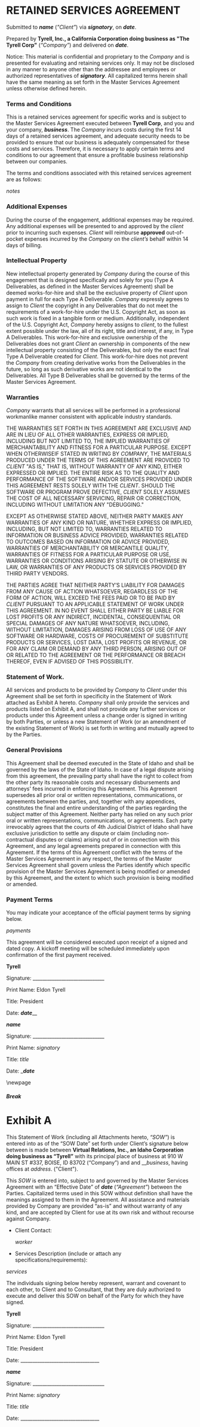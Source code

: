 RETAINED SERVICES AGREEMENT
===========================

Submitted to __$name$__ (*"Client"*) via __$signatory$__, on __$date$__.

Prepared by __Tyrell, Inc., a California Corporation doing business as "The Tyrell Corp"__ (*“Company”*) and delivered on __$date$__.

Notice: This material is confidential and proprietary to the *Company* and is presented for evaluating and retaining services only. It may not be disclosed in any manner to anyone other than the addressee and employees or authorized representatives of __$signatory$__. All capitalized terms herein shall have the same meaning as set forth in the Master Services Agreement unless otherwise defined herein.

### Terms and Conditions

This is a retained services agreement for specific works and is subject to the Master Services Agreement executed between __Tyrell Corp__, and you and your company, __$business$__. The *Company* incurs costs during the first 14 days of a retained services agreement, and adequate security needs to be provided to ensure that our business is adequately compensated for these costs and services. Therefore, it is necessary to apply certain terms and conditions to our agreement that ensure a profitable business relationship between our companies.

The terms and conditions associated with this retained services agreement are as follows:

$notes$

### Additional Expenses

During the course of the engagement, additional expenses may be required. Any additional expenses will be presented to and approved by the *client* prior to incurring such expenses. *Client* will reimburse __approved__ out-of-pocket expenses incurred by the *Company* on the *client’s* behalf within 14 days of billing.

### Intellectual Property

New intellectual property generated by *Company* during the course of this engagement that is designed specifically and solely for you (Type A Deliverables, as defined in the Master Services Agreement) shall be deemed works-for-hire and shall be the exclusive property of *Client* upon payment in full for each Type A Deliverable.  *Company* expressly agrees to assign to *Client* the copyright in any Deliverables that do not meet the requirements of a work-for-hire under the U.S. Copyright Act, as soon as such work is fixed in a tangible form or medium.  Additionally, independent of the U.S. Copyright Act, *Company* hereby assigns to *client*, to the fullest extent possible under the law, all of its right, title and interest, if any, in Type A Deliverables. This work-for-hire and exclusive ownership of the Deliverables does not grant *Client* an ownership in components of the new intellectual property consisting of the Deliverables, but only the exact final Type A Deliverable created for *Client*. This work-for-hire does not prevent the *Company* from creating derivative works from the Deliverables in the future, so long as such derivative works are not identical to the Deliverables. All Type B Deliverables shall be governed by the terms of the Master Services Agreement.

### Warranties

*Company* warrants that all services will be performed in a professional workmanlike manner consistent with applicable industry standards.

THE WARRANTIES SET FORTH IN THIS AGREEMENT ARE EXCLUSIVE AND ARE IN LIEU OF ALL OTHER WARRANTIES, EXPRESS OR IMPLIED, INCLUDING BUT NOT LIMITED TO, THE IMPLIED WARRANTIES OF MERCHANTABILITY AND FITNESS FOR A PARTICULAR PURPOSE. EXCEPT WHEN OTHERWISEIF STATED IN WRITING BY *COMPANY*, THE MATERIALS PRODUCED UNDER THE TERMS OF THIS AGREEMENT ARE PROVIDED TO *CLIENT* "AS IS," THAT IS, WITHOUT WARRANTY OF ANY KIND, EITHER EXPRESSED OR IMPLIED. THE ENTIRE RISK AS TO THE QUALITY AND PERFORMANCE OF THE SOFTWARE AND/OR SERVICES PROVIDED UNDER THIS AGREEMENT RESTS SOLELY WITH THE *CLIENT*. SHOULD THE SOFTWARE OR PROGRAM PROVE DEFECTIVE, *CLIENT* SOLELY ASSUMES THE COST OF ALL NECESSARY SERVICING, REPAIR OR CORRECTION, INCLUDING WITHOUT LIMITATION ANY "DEBUGGING."

EXCEPT AS OTHERWISE STATED ABOVE, NEITHER PARTY MAKES ANY WARRANTIES OF ANY KIND OR NATURE, WHETHER EXPRESS OR IMPLIED, INCLUDING, BUT NOT LIMITED TO, WARRANTIES RELATED TO INFORMATION OR BUSINESS ADVICE PROVIDED, WARRANTIES RELATED TO OUTCOMES BASED ON INFORMATION OR ADVICE PROVIDED, WARRANTIES OF MERCHANTABILITY OR MERCANTILE QUALITY, WARRANTIES OF FITNESS FOR A PARTICULAR PURPOSE OR USE, WARRANTIES OR CONDITIONS ARISING BY STATUTE OR OTHERWISE IN LAW, OR WARRANTIES OF ANY PRODUCTS OR SERVICES PROVIDED BY THIRD PARTY VENDORS.

THE PARTIES AGREE THAT NEITHER PARTY’S LIABILITY FOR DAMAGES FROM ANY CAUSE OF ACTION WHATSOEVER, REGARDLESS OF THE FORM OF ACTION, WILL EXCEED THE FEES PAID OR TO BE PAID BY *CLIENT* PURSUANT TO AN APPLICABLE STATEMENT OF WORK UNDER THIS AGREEMENT. IN NO EVENT SHALL EITHER PARTY BE LIABLE FOR LOST PROFITS OR ANY INDIRECT, INCIDENTAL, CONSEQUENTIAL OR SPECIAL DAMAGES OF ANY NATURE WHATSOEVER, INCLUDING, WITHOUT LIMITATION, DAMAGES ARISING FROM LOSS OF USE OF ANY SOFTWARE OR HARDWARE, COSTS OF PROCUREMENT OF SUBSTITUTE PRODUCTS OR SERVICES, LOST DATA, LOST PROFITS OR REVENUE, OR FOR ANY CLAIM OR DEMAND BY ANY THIRD PERSON, ARISING OUT OF OR RELATED TO THE AGREEMENT OR THE PERFORMANCE OR BREACH THEREOF, EVEN IF ADVISED OF THIS POSSIBILITY.

### Statement of Work.

All services and products to be provided by *Company* to *Client* under this Agreement shall be set forth in specificity in the Statement of Work attached as Exhibit A hereto.  *Company* shall only provide the services and products listed on Exhibit A, and shall not provide any further services or products under this Agreement unless a change order is signed in writing by both Parties, or unless a new Statement of Work (or an amendment of the existing Statement of Work) is set forth in writing and mutually agreed to by the Parties.

### General Provisions

This Agreement shall be deemed executed in the State of Idaho and shall be governed by the laws of the State of Idaho. In case of a legal dispute arising from this agreement, the prevailing party shall have the right to collect from the other party its reasonable costs and necessary disbursements and attorneys' fees incurred in enforcing this Agreement. This Agreement supersedes all prior oral or written representations, communications, or agreements between the parties, and, together with any appendices, constitutes the final and entire understanding of the parties regarding the subject matter of this Agreement. Neither party has relied on any such prior oral or written representations, communications, or agreements. Each party irrevocably agrees that the courts of 4th Judicial District of Idaho shall have exclusive jurisdiction to settle any dispute or claim (including non-contractual disputes or claims) arising out of or in connection with this Agreement, and any legal agreements prepared in connection with this Agreement.  If the terms of this Agreement conflict with the terms of the Master Services Agreement in any respect, the terms of the Master Services Agreement shall govern unless the Parties identify which specific provision of the Master Services Agreement is being modified or amended by this Agreement, and the extent to which such provision is being modified or amended.

### Payment Terms

You may indicate your acceptance of the official payment terms by signing below.

$payments$

This agreement will be considered executed upon receipt of a signed and dated copy. A kickoff meeting will be scheduled immediately upon confirmation of the first payment received.

__Tyrell__

Signature:	______________________________

Print Name: 	Eldon Tyrell

Title: 		President

Date:		__________$date$____________


__$name$__

Signature:	______________________________

Print Name: 	$signatory$

Title: 		$title$

Date:		____________$date$___________

\newpage

##### Break

# Exhibit A

This Statement of Work (including all Attachments hereto, *“SOW”*) is entered into as of the “SOW Date” set forth under Client’s signature below between is made between __Virtual Relations, Inc., an Idaho Corporation doing business as “Tyrell”__ with its principal place of business at 910 W MAIN ST #337, BOISE, ID 83702 (“Company”) and  and __$business$, having offices at $address$. ("Client").

This *SOW* is entered into, subject to and governed by the Master Services Agreement with an “Effective Date” of __$date$__ (*“Agreement”*) between the Parties.  Capitalized terms used in this SOW without definition shall have the meanings assigned to them in the Agreement.  All assistance and materials provided by Company are provided “as-is” and without warranty of any kind, and are accepted by Client for use at its own risk and without recourse against Company.

* Client Contact:

  $worker$

* Services Description (include or attach any specifications/requirements):

$services$

The individuals signing below hereby represent, warrant and covenant to each other, to Client and to Consultant, that they are duly authorized to execute and deliver this SOW on behalf of the Party for which they have signed.


__Tyrell__

Signature:	______________________________

Print Name: 	Eldon Tyrell

Title: 		President

Date:		_________________________________


__$name$__

Signature:	______________________________

Print Name: 	$signatory$

Title: 		$title$

Date:		_________________________________
